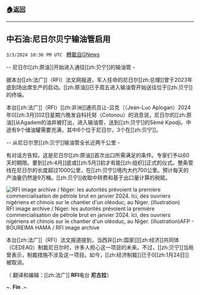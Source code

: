 ###  [:house:返回](README.md)
---


## 中石油:尼日尔贝宁输油管启用
`3/3/2024 10:36 PM UTC ` [轉載自GNews](https://gnews.org/articles/2361612)

-- 尼日尔[[zh:原油]]开始进入通往[[zh:贝宁]]的输油管 -

据本台[[zh:法广]]（RFI）法文网报道，军人任命的尼日尔[[zh:总理]]曾于2023年底到场出席生产的启动。[[zh:原油]]已于周五进入输油管开始送往位于[[zh:贝宁]]的终端。

本台[[zh:法广]]（RFI）[[zh:非洲]]通讯员让-吕克（（Jean-Luc Aplogan）2024年0[[zh:3月]]02日星期六晚发自科托努（Cotonou）的消息说，尼日尔的[[zh:原油]]从Agadem的油井被打出，进入输油管，送到[[zh:贝宁]]的Sèmè Kpodji。中途有9个储油罐需要充满，其中6个位于尼日尔，3个在[[zh:贝宁]]。

-- 从尼日尔至[[zh:贝宁]]输油管全长近两千公里 -

有对话方告知，这是尼日尔[[zh:原油]]首次出口所需满足的条件。专家们予以60天的期限。要到[[zh:4月]]底或[[zh:5月]]初才有能[[zh:组织]]正式的仪式。整条管线在尼日尔的长度超过1000公里，在[[zh:贝宁]]境内大约700公里。预计每天的产油量仍然是9万桶。[[zh:贝宁]]收取中转费和基于出口量计算的税赋。

![RFI image archive / Niger: les autorités prévoient la première commercialisation de pétrole brut en janvier 2024. Ici, des ouvriers nigériens et chinois sur le chantier d&#039;un oléoduc, au Niger. (illustration)](https://s.rfi.fr/media/display/7d6b193e-3892-11ee-b232-005056bf30b7/000_32L82K2-1.jpg "RFI image archive / Niger: les autorités prévoient la première commercialisation de pétrole brut en janvier 2024. Ici, des ouvriers nigériens et chinois sur le chantier d&#039;un oléoduc, au Niger. (illustration)")  RFI image archive / Niger: les autorités prévoient la première commercialisation de pétrole brut en janvier 2024. Ici, des ouvriers nigériens et chinois sur le chantier d&#039;un oléoduc, au Niger. (illustration)AFP - BOUREIMA HAMA / RFI image archive

本台[[zh:法广]]（RFI）法文报道提到，当西非[[zh:国家]][[zh:经济]]共同体（CEDEAO）制裁尼日尔时，许多人担心这一项目的未来。不过，[[zh:贝宁]]当局曾表示，制裁措施不涉及这一项目。如今，[[zh:经济制裁]]已于0[[zh:1月24日]]被取消。

（ 翻译和编辑：[[zh:法广]] **RFI**电台 **尼古拉**）

~. **Fin** .~
